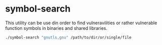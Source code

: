 # symbol-search


This utility can be use din order to find vulneravilities or rather vulnerable function symbols in binaries and shared libraries.

```sh
./symbol-search "gnutls,gnu" /path/to/dir/or/single/file
```